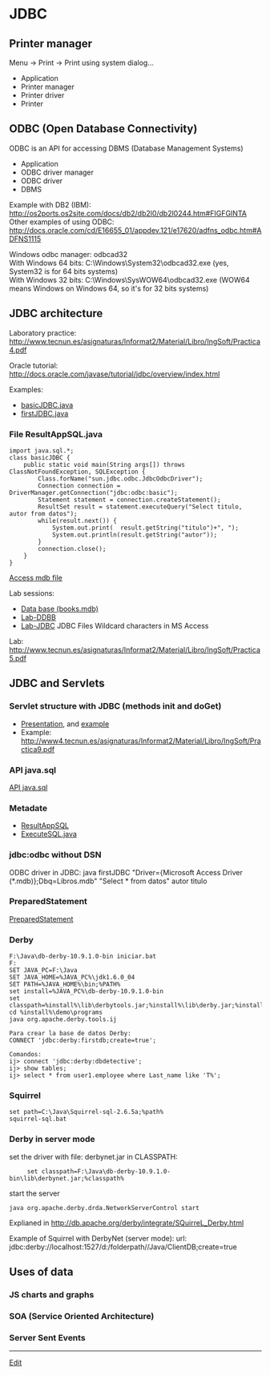 # JDBC

## Printer manager
Menu -> Print -> Print using system dialog...

- Application
- Printer manager
- Printer driver
- Printer

## ODBC (Open Database Connectivity)
ODBC is an API for accessing DBMS (Database Management Systems)

- Application
- ODBC driver manager
- ODBC driver
- DBMS

Example with DB2 (IBM): <http://os2ports.os2site.com/docs/db2/db2l0/db2l0244.htm#FIGFGINTA>  
Other examples of using ODBC: <http://docs.oracle.com/cd/E16655_01/appdev.121/e17620/adfns_odbc.htm#ADFNS1115>

Windows odbc manager: odbcad32  
With Windows 64 bits: C:\Windows\System32\odbcad32.exe (yes, System32 is for 64 bits systems)  
With Windows 32 bits: C:\Windows\SysWOW64\odbcad32.exe (WOW64 means Windows on Windows 64, so it's for 32 bits systems)  
   
## JDBC architecture  
Laboratory practice: <http://www.tecnun.es/asignaturas/Informat2/Material/Libro/IngSoft/Practica4.pdf>

Oracle tutorial:  <http://docs.oracle.com/javase/tutorial/jdbc/overview/index.html>

Examples:
- [basicJDBC.java](https://github.com/nicolasserrano/CS/blob/master/Java/JDBC/basicJDBC.java)  
- [firstJDBC.java](https://github.com/nicolasserrano/CS/blob/master/Java/JDBC/firstJDBC.java)

### File ResultAppSQL.java

```
import java.sql.*;
class basicJDBC {
    public static void main(String args[]) throws ClassNotFoundException, SQLException {
        Class.forName("sun.jdbc.odbc.JdbcOdbcDriver");
        Connection connection = DriverManager.getConnection("jdbc:odbc:basic");
        Statement statement = connection.createStatement();
        ResultSet result = statement.executeQuery("Select titulo, autor from datos");
        while(result.next()) {
            System.out.print(  result.getString("titulo")+", ");
            System.out.println(result.getString("autor"));
        }
        connection.close();
    }
}
```

[Access mdb file](https://aula-virtual.unav.edu/bbcswebdav/pid-427603-dt-content-rid-886758_1/xid-886758_1)  

Lab sessions:
- [Data base (books.mdb)](https://aula-virtual.unav.edu/bbcswebdav/pid-427603-dt-content-rid-886758_1/xid-886758_1)
- [Lab-DDBB](https://aula-virtual.unav.edu/bbcswebdav/pid-427603-dt-content-rid-886759_1/xid-886759_1)
- [Lab-JDBC](https://aula-virtual.unav.edu/bbcswebdav/pid-427603-dt-content-rid-886760_1/xid-886760_1)
JDBC  Files Wildcard characters in MS Access

Lab: <http://www.tecnun.es/asignaturas/Informat2/Material/Libro/IngSoft/Practica5.pdf>

## JDBC and Servlets  

### Servlet structure with JDBC (methods init and doGet)  
- [Presentation](https://www.dropbox.com/s/kbrt9acq38m8py8/ServletsDB.ppt?dl=0), and [example](http://www4.tecnun.es/asignaturas/Informat3/Apoyo_Clases/Ejemplos_Servlets_JDBC/Ejemplo2.html)
- Example: <http://www4.tecnun.es/asignaturas/Informat2/Material/Libro/IngSoft/Practica9.pdf>

### API java.sql  
[API java.sql](http://docs.oracle.com/javase/6/docs/api/index.html?java/sql/package-summary.html)

### Metadate  
- [ResultAppSQL](https://github.com/nicolasserrano/CS/blob/master/Java/JDBC/ResultAppSQL.java)
- [ExecuteSQL.java](https://github.com/nicolasserrano/CS/blob/master/Java/JDBC/ExecuteSQL.java)

###   jdbc:odbc without DSN
ODBC driver in JDBC:
java firstJDBC "Driver={Microsoft Access Driver (*.mdb)};Dbq=Libros.mdb" "Select * from datos" autor titulo

### PreparedStatement  
[PreparedStatement](http://svn.apache.org/repos/asf/db/derby/code/trunk/java/demo/toursdb/insertMaps.java)

### Derby  
```
F:\Java\db-derby-10.9.1.0-bin iniciar.bat
F:
SET JAVA_PC=F:\Java
SET JAVA_HOME=%JAVA_PC%\jdk1.6.0_04
SET PATH=%JAVA_HOME%\bin;%PATH%
set install=%JAVA_PC%\db-derby-10.9.1.0-bin
set classpath=%install%\lib\derbytools.jar;%install%\lib\derby.jar;%install%
cd %install%\demo\programs
java org.apache.derby.tools.ij

Para crear la base de datos Derby:
CONNECT 'jdbc:derby:firstdb;create=true';

Comandos:
ij> connect 'jdbc:derby:dbdetective';
ij> show tables;
ij> select * from user1.employee where Last_name like 'T%';
```

### Squirrel  
```
set path=C:\Java\Squirrel-sql-2.6.5a;%path%
squirrel-sql.bat
```

### Derby in server mode  
set the driver with file: derbynet.jar in CLASSPATH:
```
     set classpath=F:\Java\db-derby-10.9.1.0-bin\lib\derbynet.jar;%classpath%
```
start the server
```
java org.apache.derby.drda.NetworkServerControl start
```
Explianed in http://db.apache.org/derby/integrate/SQuirreL_Derby.html

Example of Squirrel with DerbyNet (server mode):
url:  jdbc:derby://localhost:1527/d:/folderpath//Java/ClientDB;create=true

## Uses of data  

### JS charts and graphs  

### SOA (Service Oriented Architecture)

### Server Sent Events


---
[Edit](https://github.com/nicolasserrano/CS/edit/master/JDBC.md)
<style>
div.container ul, div.container ol {
    padding-left: 1.4em;
}
</style>
